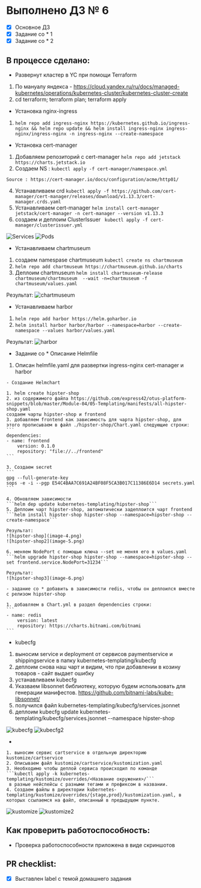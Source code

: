 # Выполнено ДЗ № 6

 - [X] Основное ДЗ
 - [X] Задание со * 1
 - [X] Задание со * 2

## В процессе сделано:
 
 - Развернут кластер в YC при помощи Terraform
 1. По мануалу яндекса - https://cloud.yandex.ru/ru/docs/managed-kubernetes/operations/kubernetes-cluster/kubernetes-cluster-create
 2. cd terraform; terraform plan; terraform apply
 
 - Установка nginx-ingress
 1. ```helm repo add ingress-nginx https://kubernetes.github.io/ingress-nginx && helm repo update && helm install ingress-nginx ingress-nginx/ingress-nginx -n ingress-nginx --create-namespace```
 
 
 - Установка cert-manager
 1. Добавляем репозиторий с cert-manager ```helm repo add jetstack https://charts.jetstack.io```
 2. Создаем NS :
 ```kubectl apply -f cert-manager/namespace.yml```

 ```Source : https://cert-manager.io/docs/configuration/acme/http01/```
 
 4. Устанавливаем crd
 ```kubectl apply -f https://github.com/cert-manager/cert-manager/releases/download/v1.13.3/cert-manager.crds.yaml```
 3. Устанавливаем cert-manager
 ```helm install cert-manager jetstack/cert-manager -n cert-manager --version v1.13.3```
 5. создаем и деплоим ClusterIssuer 
``` kubectl apply -f cert-manager/clusterissuer.yml```

 ![Services](image-2.png)
 ![Pods](image-1.png)

 -  Устанавливаем chartmuseum
 1. создаем namespase chartmuseum
 ```kubectl create ns chartmuseum```
 2. ```helm repo add chartmuseum https://chartmuseum.github.io/charts```
 3. Деплоим chartmuseum
 ```helm install chartmuseum-release chartmuseum/chartmuseum  --wait -n=chartmuseum -f chartmuseum/values.yaml```
 
 Результат:
 ![chartmuseum](image.png)

 - Устанавливаем harbor
 1. ```helm repo add harbor https://helm.goharbor.io```
 3. ```helm install harbor harbor/harbor --namespace=harbor --create-namespace --values harbor/values.yaml```

Результат:
![harbor](image-3.png)

 - Задание со * Описание Helmfile
  1. Описан helmfile.yaml  для развертки ingress-nginx cert-manager и harbor

    - Создание Helmchart

    1. helm create hipster-shop
    2. из содержимого файла https://github.com/express42/otus-platform-snippets/blob/master/Module-04/05-Templating/manifests/all-hipster-shop.yaml 
    создаем чарты hipster-shop и frontend
    3. добавляем frontend как зависимость для чарта hipster-shop, для этого прописываем в файл ./hipster-shop/Chart.yaml следующие строки:
    ```
    dependencies:
    - name: frontend
        version: 0.1.0
        repository: "file://../frontend"
    ```

    3. Создаем secret 
    ```
    gpg --full-generate-key
    sops -e -i --pgp E54C4BAA7C691A24BF08F5CA3B017C11386E6D14 secrets.yaml
    ```

    4. Обновляем зависимости  
    ```helm dep update kubernetes-templating/hipster-shop```
    5. Деплоим чарт hipster-shop, автоматически задеплоится чарт frontend
    ```helm install hipster-shop hipster-shop --namespace=hipster-shop --create-namespace```

    Результат:
    ![hipster-shop](image-4.png)
    ![hipster-shop2](image-5.png)

    6. меняем NodePort с помощью ключа --set не меняя его в values.yaml  
    ```helm upgrade hipster-shop hipster-shop --namespace=hipster-shop --set frontend.service.NodePort=31234```
    
    Результат:
    ![hipster-shop3](image-6.png)

    - задание со * добавить в зависимости redis, чтобы он деплоился вместе с релизом hipster-shop

    1. добавляем в Chart.yml в раздел dependencies строки:
    ```
    - name: redis
        version: latest
        repository: https://charts.bitnami.com/bitnami
    ```
   
   - kubecfg
   1. выносим service и deployment от сервисов paymentservice и shippingservice в папку kubernetes-templating/kubecfg
   2. деплоим снова наш чарт и видим, что при добавлении в козину товаров - сайт выдает ошибку
   3. устанавливаем kubecfg
   4. Указваем libsonnet библиотеку, которую будем использовать для генерации манифестов. https://github.com/bitnami-labs/kube-libsonnet/
   5. получился файл kubernetes-templating/kubecfg/services.jsonnet
   6. деплоим kubecfg update kubernetes-templating/kubecfg/services.jsonnet --namespace hipster-shop

![kubecfg](image-7.png)
![kubecfg2](image-8.png)
   
   - 
    1. выносим сервис cartservice в отдельную директорию kustomize/cartservice 
    2. Описываем файл kustomize/cartservice/kustomization.yaml
    3. Необходимо чтобы деплой сервиса происходил по команде 
    ```kubectl apply -k kubernetes-templating/kustomize/overrides/<Название окружения>/```
     в разные нейспейсы с разными тегами и префиксом в названии.
    4. Cоздаем файлы в директории kubernetes-templating/kustomize/overrides/{stage,prod}/kustomization.yaml, в которых ссылаемся на файл, описанный в предыдущем пункте.

![kustomize](image-9.png)
![kustomize2](image-10.png)

## Как проверить работоспособность:
 - Проверка работоспособности приложена в виде скриншотов

## PR checklist:
 - [X] Выставлен label с темой домашнего задания
